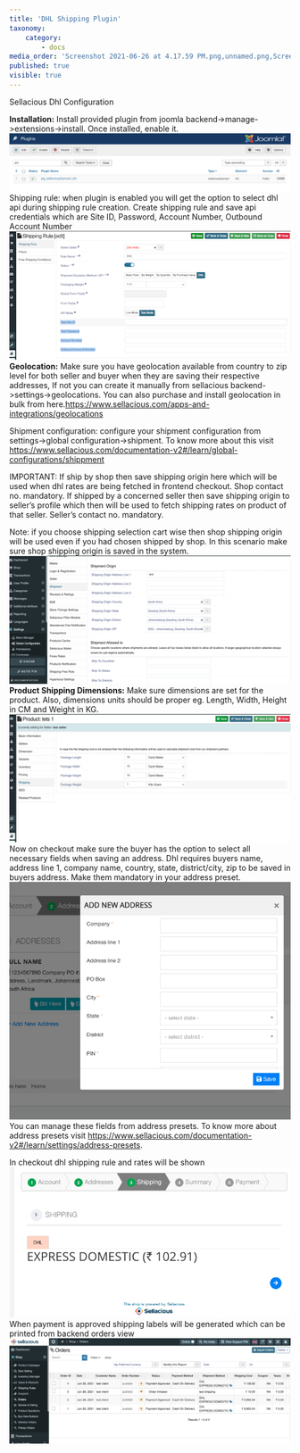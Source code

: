 ```yaml
---
title: 'DHL Shipping Plugin'
taxonomy:
    category:
        - docs
media_order: 'Screenshot 2021-06-26 at 4.17.59 PM.png,unnamed.png,Screenshot 2021-06-26 at 4.20.21 PM.png,Screenshot 2021-06-26 at 4.21.11 PM.png,Screenshot 2021-06-26 at 4.25.32 PM.png,Screenshot 2021-06-26 at 4.32.57 PM.png,Screenshot 2021-06-26 at 4.35.38 PM.png'
published: true
visible: true
---
```


Sellacious Dhl Configuration

**Installation:** Install provided plugin from joomla backend->manage->extensions->install. Once installed, enable it.
![Screenshot%202021-06-26%20at%204.17.59%20PM](Screenshot%202021-06-26%20at%204.17.59%20PM.png "Screenshot%202021-06-26%20at%204.17.59%20PM")
Shipping rule: when plugin is enabled you will get the option to select dhl api during shipping rule creation. Create shipping rule and save api credentials which are 
Site ID, Password, Account Number, Outbound Account Number
![unnamed](unnamed.png "unnamed")
**Geolocation:** Make sure you have geolocation available from country to zip level  for both seller and buyer when they are saving their respective addresses,  If not you can create it manually from sellacious backend->settings->geolocations. You can also purchase and install geolocation in bulk from here.https://www.sellacious.com/apps-and-integrations/geolocations

Shipment configuration: configure your shipment configuration from settings->global configuration->shipment. To know more about this visit https://www.sellacious.com/documentation-v2#/learn/global-configurations/shippment

IMPORTANT: If ship by shop then save shipping origin here which will be used when dhl rates are being fetched in frontend checkout. Shop contact no. mandatory.
If shipped by a concerned seller then save shipping origin to seller’s profile which then will be used to fetch shipping rates on product of that seller. Seller’s contact no. mandatory.

Note: if you choose shipping selection cart wise then shop shipping origin will be used even if you had chosen shipped by shop. In this scenario make sure  shop shipping origin is saved in the system.
![Screenshot%202021-06-26%20at%204.20.21%20PM](Screenshot%202021-06-26%20at%204.20.21%20PM.png "Screenshot%202021-06-26%20at%204.20.21%20PM")
**Product Shipping Dimensions:** Make sure dimensions are set for the product. Also, dimensions units should be proper eg. Length, Width, Height in CM and Weight in KG.
![Screenshot%202021-06-26%20at%204.21.11%20PM](Screenshot%202021-06-26%20at%204.21.11%20PM.png "Screenshot%202021-06-26%20at%204.21.11%20PM")
Now on checkout make sure the buyer has the option to select all necessary fields when saving an address. Dhl requires buyers name, address line 1, company name, country, state, district/city, zip to be saved in buyers address. Make them mandatory in your address preset.
![Screenshot%202021-06-26%20at%204.25.32%20PM](Screenshot%202021-06-26%20at%204.25.32%20PM.png "Screenshot%202021-06-26%20at%204.25.32%20PM")
You can manage these fields from address presets. To know more about address presets visit https://www.sellacious.com/documentation-v2#/learn/settings/address-presets.

In checkout dhl shipping rule and rates will be shown
![Screenshot%202021-06-26%20at%204.32.57%20PM](Screenshot%202021-06-26%20at%204.32.57%20PM.png "Screenshot%202021-06-26%20at%204.32.57%20PM")
When payment is approved shipping labels will be generated  which can be printed from backend orders view 
![Screenshot%202021-06-26%20at%204.35.38%20PM](Screenshot%202021-06-26%20at%204.35.38%20PM.png "Screenshot%202021-06-26%20at%204.35.38%20PM")

